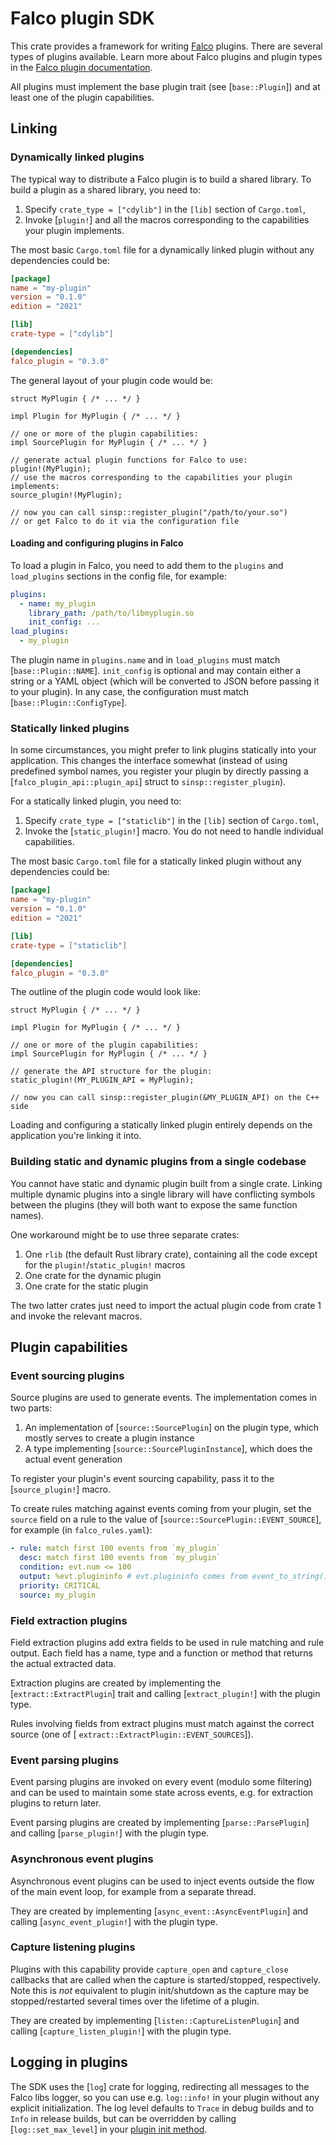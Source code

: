 # Falco plugin SDK

This crate provides a framework for writing [Falco](https://github.com/falcosecurity/falco)
plugins. There are several types of plugins available. Learn more about Falco plugins
and plugin types in the [Falco plugin documentation](https://falco.org/docs/plugins/).

All plugins must implement the base plugin trait (see [`base::Plugin`]) and at least one of the plugin
capabilities.

## Linking

### Dynamically linked plugins

The typical way to distribute a Falco plugin is to build a shared library. To build a plugin as a shared
library, you need to:

1. Specify `crate_type = ["cdylib"]` in the `[lib]` section of `Cargo.toml`,
2. Invoke [`plugin!`] and all the macros corresponding to the capabilities your plugin implements.

The most basic `Cargo.toml` file for a dynamically linked plugin without any dependencies could be:

```toml
[package]
name = "my-plugin"
version = "0.1.0"
edition = "2021"

[lib]
crate-type = ["cdylib"]

[dependencies]
falco_plugin = "0.3.0"
```

The general layout of your plugin code would be:

```ignore
struct MyPlugin { /* ... */ }

impl Plugin for MyPlugin { /* ... */ }

// one or more of the plugin capabilities:
impl SourcePlugin for MyPlugin { /* ... */ }

// generate actual plugin functions for Falco to use:
plugin!(MyPlugin);
// use the macros corresponding to the capabilities your plugin implements:
source_plugin!(MyPlugin);

// now you can call sinsp::register_plugin("/path/to/your.so")
// or get Falco to do it via the configuration file
```

#### Loading and configuring plugins in Falco

To load a plugin in Falco, you need to add them to the `plugins` and `load_plugins` sections in the config
file, for example:

```yaml
plugins:
  - name: my_plugin
    library_path: /path/to/libmyplugin.so
    init_config: ...
load_plugins:
  - my_plugin
```

The plugin name in `plugins.name` and in `load_plugins` must match [`base::Plugin::NAME`]. `init_config` is optional
and may contain either a string or a YAML object (which will be converted to JSON before passing it to your plugin).
In any case, the configuration must match [`base::Plugin::ConfigType`].

### Statically linked plugins

In some circumstances, you might prefer to link plugins statically into your application. This changes
the interface somewhat (instead of using predefined symbol names, you register your plugin by directly
passing a [`falco_plugin_api::plugin_api`] struct to `sinsp::register_plugin`).

For a statically linked plugin, you need to:

1. Specify `crate_type = ["staticlib"]` in the `[lib]` section of `Cargo.toml`,
2. Invoke the [`static_plugin!`] macro. You do not need to handle individual capabilities.

The most basic `Cargo.toml` file for a statically linked plugin without any dependencies could be:

```toml
[package]
name = "my-plugin"
version = "0.1.0"
edition = "2021"

[lib]
crate-type = ["staticlib"]

[dependencies]
falco_plugin = "0.3.0"
```

The outline of the plugin code would look like:

```ignore
struct MyPlugin { /* ... */ }

impl Plugin for MyPlugin { /* ... */ }

// one or more of the plugin capabilities:
impl SourcePlugin for MyPlugin { /* ... */ }

// generate the API structure for the plugin:
static_plugin!(MY_PLUGIN_API = MyPlugin);

// now you can call sinsp::register_plugin(&MY_PLUGIN_API) on the C++ side
```

Loading and configuring a statically linked plugin entirely depends on the application you're linking it into.

### Building static and dynamic plugins from a single codebase

You cannot have static and dynamic plugin built from a single crate. Linking multiple dynamic plugins into a single
library will have conflicting symbols between the plugins (they will both want to expose the same function names).

One workaround might be to use three separate crates:

1. One `rlib` (the default Rust library crate), containing all the code except for the `plugin!`/`static_plugin!` macros
2. One crate for the dynamic plugin
3. One crate for the static plugin

The two latter crates just need to import the actual plugin code from crate 1 and invoke the relevant macros.

## Plugin capabilities

### Event sourcing plugins

Source plugins are used to generate events. The implementation comes in two parts:

1. An implementation of [`source::SourcePlugin`] on the plugin type, which mostly serves
   to create a plugin instance
2. A type implementing [`source::SourcePluginInstance`], which does the actual event generation

To register your plugin's event sourcing capability, pass it to the [`source_plugin!`] macro.

To create rules matching against events coming from your plugin, set the `source` field on a rule
to the value of [`source::SourcePlugin::EVENT_SOURCE`], for example (in `falco_rules.yaml`):

```yaml
- rule: match first 100 events from `my_plugin`
  desc: match first 100 events from `my_plugin`
  condition: evt.num <= 100
  output: %evt.plugininfo # evt.plugininfo comes from event_to_string()
  priority: CRITICAL
  source: my_plugin
```

### Field extraction plugins

Field extraction plugins add extra fields to be used in rule matching and rule output. Each
field has a name, type and a function or method that returns the actual extracted data.

Extraction plugins are created by implementing the [`extract::ExtractPlugin`] trait and calling
[`extract_plugin!`] with the plugin type.

Rules involving fields from extract plugins must match against the correct source (one of [
`extract::ExtractPlugin::EVENT_SOURCES`]).

### Event parsing plugins

Event parsing plugins are invoked on every event (modulo some filtering) and can be used to
maintain some state across events, e.g. for extraction plugins to return later.

Event parsing plugins are created by implementing [`parse::ParsePlugin`] and calling [`parse_plugin!`]
with the plugin type.

### Asynchronous event plugins

Asynchronous event plugins can be used to inject events outside the flow of the main event loop,
for example from a separate thread.

They are created by implementing [`async_event::AsyncEventPlugin`] and calling [`async_event_plugin!`]
with the plugin type.

### Capture listening plugins

Plugins with this capability provide `capture_open` and `capture_close` callbacks that are called
when the capture is started/stopped, respectively. Note this is *not* equivalent to plugin init/shutdown
as the capture may be stopped/restarted several times over the lifetime of a plugin.

They are created by implementing [`listen::CaptureListenPlugin`] and calling [`capture_listen_plugin!`]
with the plugin type.

## Logging in plugins

The SDK uses the [`log`] crate for logging, redirecting all messages to the Falco libs logger, so you can use
e.g. `log::info!` in your plugin without any explicit initialization. The log level defaults to `Trace`
in debug builds and to `Info` in release builds, but can be overridden by calling [`log::set_max_level`]
in your [plugin init method](`base::Plugin::new`).